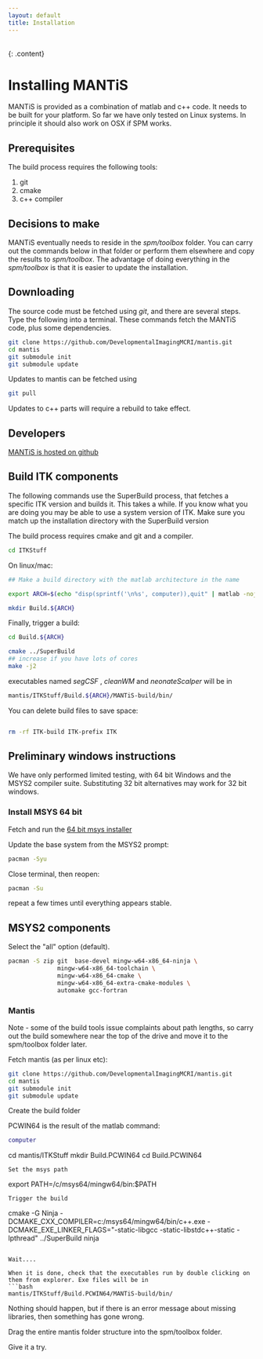 ```yaml
---
layout: default
title: Installation
---
```

<br>
{: .content}

# Installing MANTiS
MANTiS is provided as a combination of matlab and c++ code. It needs to be built for your
platform. So far we have only tested on Linux systems. In principle it should also work
on OSX if SPM works.

## Prerequisites
The build process requires the following tools:

1. git
1. cmake
1. c++ compiler

## Decisions to make
MANTiS eventually needs to reside in the _spm/toolbox_ folder. You can carry out the commands
below in that folder or perform them elsewhere and copy the results to _spm/toolbox_. The 
advantage of doing everything in the _spm/toolbox_ is that it is easier to update the installation.

## Downloading
The source code must be fetched using _git_, and there are several steps. Type the following into
a terminal. These commands fetch the MANTiS code, plus some dependencies.

``` bash
git clone https://github.com/DevelopmentalImagingMCRI/mantis.git
cd mantis
git submodule init
git submodule update
```

Updates to mantis can be fetched using

``` bash
git pull
```

Updates to c++ parts will require a rebuild to take effect.

## Developers

[MANTiS is hosted on github](https://github.com/DevelopmentalImagingMCRI/mantis)

## Build ITK components
The following commands use the SuperBuild process, that fetches a
specific ITK version and builds it. This takes a while. If you know
what you are doing you may be able to use a system version of
ITK. Make sure you match up the installation directory with the
SuperBuild version

The build process requires cmake and git and a compiler.

``` bash
cd ITKStuff
```

On linux/mac:

``` bash
## Make a build directory with the matlab architecture in the name

export ARCH=$(echo "disp(sprintf('\n%s', computer)),quit" | matlab -nojvm -nodesktop -nosplash |tail -1)

mkdir Build.${ARCH} 
```

Finally, trigger a build:

``` bash
cd Build.${ARCH}

cmake ../SuperBuild
## increase if you have lots of cores
make -j2
```

executables named _segCSF_ , _cleanWM_ and _neonateScalper_ will be in

``` bash
mantis/ITKStuff/Build.${ARCH}/MANTiS-build/bin/
```

You can delete build files to save space:

``` bash

rm -rf ITK-build ITK-prefix ITK

```

## Preliminary windows instructions

We have only performed limited testing, with 64 bit Windows and the MSYS2 compiler
suite. Substituting 32 bit alternatives may work for 32 bit windows.

### Install MSYS 64 bit

Fetch and run the [64 bit msys installer](http://www.msys2.org)

Update the base system from the MSYS2 prompt:

``` bash
pacman -Syu
```

Close terminal, then reopen:

``` bash
pacman -Su
```

repeat a few times until everything appears stable.
## MSYS2 components

Select the "all" option (default).

``` bash
pacman -S zip git  base-devel mingw-w64-x86_64-ninja \
              mingw-w64-x86_64-toolchain \
              mingw-w64-x86_64-cmake \
              mingw-w64-x86_64-extra-cmake-modules \
              automake gcc-fortran


```

### Mantis

Note - some of the build tools issue complaints about path lengths, so carry out the build 
somewhere near the top of the drive and move it to the spm/toolbox folder later.

Fetch mantis (as per linux etc):

``` bash
git clone https://github.com/DevelopmentalImagingMCRI/mantis.git
cd mantis
git submodule init
git submodule update
```

Create the build folder

PCWIN64 is the result of the matlab command:
```matlab
computer
```
cd mantis/ITKStuff
mkdir Build.PCWIN64
cd Build.PCWIN64
```
Set the msys path
```
export PATH=/c/msys64/mingw64/bin:$PATH
```
Trigger the build

```
cmake -G Ninja -DCMAKE_CXX_COMPILER=c:/msys64/mingw64/bin/c++.exe -DCMAKE_EXE_LINKER_FLAGS="-static-libgcc -static-libstdc++-static -lpthread"  ../SuperBuild
ninja
```

Wait....

When it is done, check that the executables run by double clicking on
them from explorer. Exe files will be in 
```bash
mantis/ITKStuff/Build.PCWIN64/MANTiS-build/bin/
```
Nothing should happen, but if there is an error
message about missing libraries, then something has gone wrong.

Drag the entire mantis folder structure into the spm/toolbox folder.

Give it a try.
